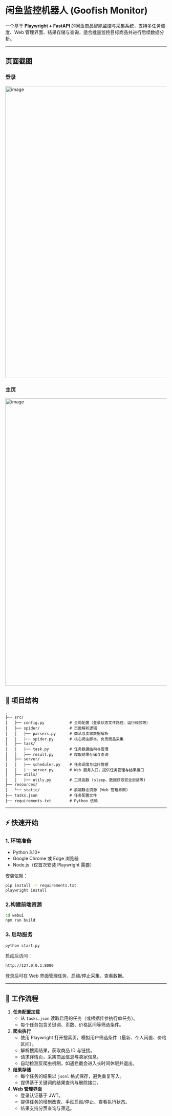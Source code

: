 # 闲鱼监控机器人 (Goofish Monitor)

一个基于 **Playwright + FastAPI**
的闲鱼商品智能监控与采集系统，支持多任务调度、Web
管理界面、结果存储与查询，适合批量监控目标商品并进行后续数据分析。

------------------------------------------------------------------------

## 页面截图

### 登录
<img width="1189" height="908" alt="image" src="https://github.com/user-attachments/assets/00df6b62-771a-4caa-8201-fa95ccc5153f" />

### 主页
<img width="1189" height="894" alt="image" src="https://github.com/user-attachments/assets/31ab2ac3-ea93-44cc-b7e4-f20f0ac91422" />

## 📂 项目结构

    .
    ├── src/
    │   ├── config.py           # 全局配置（登录状态文件路径、运行模式等）
    │   ├── spider/             # 页面解析逻辑
    │   │   ├── parsers.py      # 商品与卖家数据解析
    │   │   ├── spider.py       # 核心爬虫脚本，负责商品采集
    │   ├── task/
    │   │   ├── task.py         # 任务数据结构与管理
    │   │   ├── result.py       # 爬取结果存储与查询
    │   ├── server/
    │   │   ├── scheduler.py    # 任务调度与运行管理
    │   │   ├── server.py       # Web 服务入口，提供任务管理与结果接口
    │   ├── utils/
    │   │   ├── utils.py        # 工具函数 (sleep、数据获取安全封装等)
    ├── resources/
    │   └── static/             # 前端静态资源 (Web 管理界面)
    ├── tasks.json              # 任务配置文件
    ├── requirements.txt        # Python 依赖

------------------------------------------------------------------------

## ⚡ 快速开始

### 1. 环境准备

- Python 3.10+
- Google Chrome 或 Edge 浏览器
- Node.js（仅首次安装 Playwright 需要）

安装依赖：

``` bash
pip install -r requirements.txt
playwright install
```

### 2.构建前端资源
```bash
cd webui
npm run build
```


### 3. 启动服务

``` bash
python start.py
```

启动后访问：

    http://127.0.0.1:8000

登录后可在 Web 界面管理任务、启动/停止采集、查看数据。

------------------------------------------------------------------------

## 🔄 工作流程

1. **任务配置加载**
    - 从 `tasks.json` 读取启用的任务（或根据传参执行单任务）。
    - 每个任务包含关键词、页数、价格区间等筛选条件。
2. **爬虫执行**
    - 使用 Playwright
      打开搜索页，模拟用户筛选条件（最新、个人闲置、价格区间）。
    - 解析搜索结果，获取商品 ID 与链接。
    - 请求详情页，采集商品信息与卖家信息。
    - 自动检测反爬虫机制，如遇拦截会进入长时间休眠并退出。
3. **结果存储**
    - 每个任务的结果以 `jsonl` 格式保存，避免重复写入。
    - 提供基于关键词的结果查询与删除接口。
4. **Web 管理界面**
    - 登录认证基于 JWT。
    - 提供任务的增删改查、手动启动/停止、查看执行状态。
    - 结果支持分页查询与筛选。
